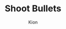 ---
index : 11
author : Kion
title : Shoot Bullets
slug : gtk-astroids
source : https://github.com/kion-dgl/DashGL-GTK-Astroids-Tutorial/tree/master/11_Shoot_Bullets
length : 18
---